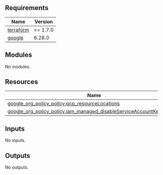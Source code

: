 <!-- BEGINNING OF PRE-COMMIT-TERRAFORM DOCS HOOK -->
## Requirements

| Name | Version |
|------|---------|
| <a name="requirement_terraform"></a> [terraform](#requirement\_terraform) | >= 1.7.0 |
| <a name="requirement_google"></a> [google](#requirement\_google) | 6.28.0 |

## Modules

No modules.

## Resources

| Name | Type |
|------|------|
| [google_org_policy_policy.gcp_resourceLocations](https://registry.terraform.io/providers/hashicorp/google/6.28.0/docs/resources/org_policy_policy) | resource |
| [google_org_policy_policy.iam_managed_disableServiceAccountKeyCreation](https://registry.terraform.io/providers/hashicorp/google/6.28.0/docs/resources/org_policy_policy) | resource |

## Inputs

No inputs.

## Outputs

No outputs.
<!-- END OF PRE-COMMIT-TERRAFORM DOCS HOOK -->
